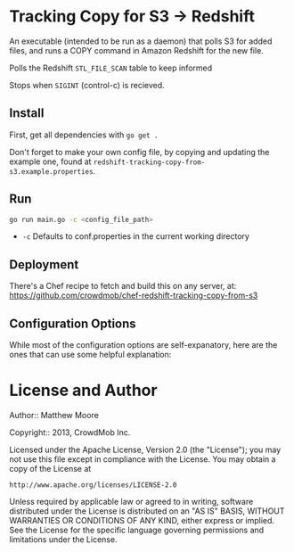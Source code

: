 Tracking Copy for S3 -> Redshift
==============================

An executable (intended to be run as a daemon) that polls S3 for added files, and runs a COPY command in Amazon Redshift for the new file.

Polls the Redshift `STL_FILE_SCAN` table to keep informed 

Stops when `SIGINT` (control-c) is recieved.

Install
--------------------

First, get all dependencies with `go get .`

Don't forget to make your own config file, by copying and updating the example one, found at `redshift-tracking-copy-from-s3.example.properties`.


Run
--------------------
```bash
go run main.go -c <config_file_path>
```

* `-c` Defaults to conf.properties in the current working directory

Deployment
--------------------

There's a Chef recipe to fetch and build this on any server, at: https://github.com/crowdmob/chef-redshift-tracking-copy-from-s3

Configuration Options
--------------------

While most of the configuration options are self-expanatory, here are the ones that can use some helpful explanation:


License and Author
===============================
Author:: Matthew Moore

Copyright:: 2013, CrowdMob Inc.


Licensed under the Apache License, Version 2.0 (the "License"); you may not use this file except in compliance with the License. You may obtain a copy of the License at

    http://www.apache.org/licenses/LICENSE-2.0

Unless required by applicable law or agreed to in writing, software distributed under the License is distributed on an "AS IS" BASIS, WITHOUT WARRANTIES OR CONDITIONS OF ANY KIND, either express or implied. See the License for the specific language governing permissions and limitations under the License.

